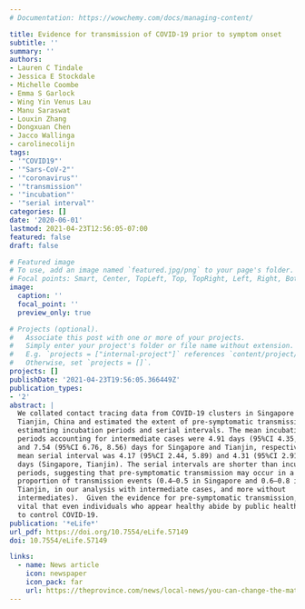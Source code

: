 ```yaml
---
# Documentation: https://wowchemy.com/docs/managing-content/

title: Evidence for transmission of COVID-19 prior to symptom onset
subtitle: ''
summary: ''
authors:
- Lauren C Tindale
- Jessica E Stockdale
- Michelle Coombe
- Emma S Garlock
- Wing Yin Venus Lau
- Manu Saraswat
- Louxin Zhang
- Dongxuan Chen
- Jacco Wallinga
- carolinecolijn
tags:
- '"COVID19"'
- '"Sars-CoV-2"'
- '"coronavirus"'
- '"transmission"'
- '"incubation"'
- '"serial interval"'
categories: []
date: '2020-06-01'
lastmod: 2021-04-23T12:56:05-07:00
featured: false
draft: false

# Featured image
# To use, add an image named `featured.jpg/png` to your page's folder.
# Focal points: Smart, Center, TopLeft, Top, TopRight, Left, Right, BottomLeft, Bottom, BottomRight.
image:
  caption: ''
  focal_point: ''
  preview_only: true

# Projects (optional).
#   Associate this post with one or more of your projects.
#   Simply enter your project's folder or file name without extension.
#   E.g. `projects = ["internal-project"]` references `content/project/deep-learning/index.md`.
#   Otherwise, set `projects = []`.
projects: []
publishDate: '2021-04-23T19:56:05.366449Z'
publication_types:
- '2'
abstract: |
  We collated contact tracing data from COVID-19 clusters in Singapore and
  Tianjin, China and estimated the extent of pre-symptomatic transmission by
  estimating incubation periods and serial intervals. The mean incubation
  periods accounting for intermediate cases were 4.91 days (95%CI 4.35, 5.69)
  and 7.54 (95%CI 6.76, 8.56) days for Singapore and Tianjin, respectively. The
  mean serial interval was 4.17 (95%CI 2.44, 5.89) and 4.31 (95%CI 2.91, 5.72)
  days (Singapore, Tianjin). The serial intervals are shorter than incubation
  periods, suggesting that pre-symptomatic transmission may occur in a large
  proportion of transmission events (0.4–0.5 in Singapore and 0.6–0.8 in
  Tianjin, in our analysis with intermediate cases, and more without
  intermediates).  Given the evidence for pre-symptomatic transmission, it is
  vital that even individuals who appear healthy abide by public health measures
  to control COVID-19.
publication: '*eLife*'
url_pdf: https://doi.org/10.7554/eLife.57149
doi: 10.7554/eLife.57149

links:
  - name: News article
    icon: newspaper
    icon_pack: far
    url: https://theprovince.com/news/local-news/you-can-change-the-math-for-covid-19-and-its-not-that-hard/wcm/30cd4b50-8f7e-488b-b656-3793db6767c8
---
```

